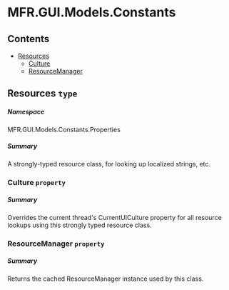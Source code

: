 <a name='assembly'></a>
# MFR.GUI.Models.Constants

## Contents

- [Resources](#T-MFR.GUI.Models.Constants-Properties-Resources 'MFR.GUI.Models.Constants.Properties.Resources')
  - [Culture](#P-MFR.GUI.Models.Constants-Properties-Resources-Culture 'MFR.GUI.Models.Constants.Properties.Resources.Culture')
  - [ResourceManager](#P-MFR.GUI.Models.Constants-Properties-Resources-ResourceManager 'MFR.GUI.Models.Constants.Properties.Resources.ResourceManager')

<a name='T-MFR.GUI.Models.Constants-Properties-Resources'></a>
## Resources `type`

##### Namespace

MFR.GUI.Models.Constants.Properties

##### Summary

A strongly-typed resource class, for looking up localized strings, etc.

<a name='P-MFR.GUI.Models.Constants-Properties-Resources-Culture'></a>
### Culture `property`

##### Summary

Overrides the current thread's CurrentUICulture property for all
  resource lookups using this strongly typed resource class.

<a name='P-MFR.GUI.Models.Constants-Properties-Resources-ResourceManager'></a>
### ResourceManager `property`

##### Summary

Returns the cached ResourceManager instance used by this class.
